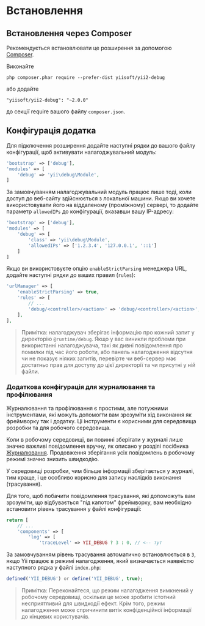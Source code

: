 Встановлення
============

## Встановлення через Composer

Рекомендується встановлювати це розширення за допомогою [Composer](http://getcomposer.org/download/).

Виконайте

```
php composer.phar require --prefer-dist yiisoft/yii2-debug
```

або додайте

```
"yiisoft/yii2-debug": "~2.0.0"
```

до секції require вашого файлу `composer.json`.


## Конфігурація додатка

Для підключення розширення додайте наступні рядки до вашого файлу конфігурації, щоб активувати налагоджувальний модуль:

```php
'bootstrap' => ['debug'],
'modules' => [
    'debug' => 'yii\debug\Module',
]
```

За замовчуванням налагоджувальний модуль працює лише тоді, коли доступ до веб-сайту здійснюється з локальної машини. Якщо ви хочете використовувати
його на віддаленому (проміжному) сервері, то додайте параметр `allowedIPs` до конфігурації, вказавши вашу IP-адресу:

```php
'bootstrap' => ['debug'],
'modules' => [
    'debug' => [
        'class' => 'yii\debug\Module',
        'allowedIPs' => ['1.2.3.4', '127.0.0.1', '::1']
    ]
]
```

Якщо ви використовуєте опцію `enableStrictParsing` менеджера URL, додайте наступні рядки до ваших правил (`rules`):

```php
'urlManager' => [
    'enableStrictParsing' => true,
    'rules' => [
        // ...
        'debug/<controller>/<action>' => 'debug/<controller>/<action>',
    ],
],
```

> Примітка: налагоджувач зберігає інформацію про кожний запит у директорію `@runtime/debug`. Якщо у вас виникли проблеми при використанні
> налагоджувача, такі як дивні повідомлення про помилки під час його роботи, або панель налагодження відсутня чи не показує ніяких запитів, перевірте
> чи веб-сервер має достатньо прав для доступу до цієї директорії та чи присутні у ній файли.


### Додаткова конфігурація для журналювання та профілювання

Журналювання та профілювання є простими, але потужними інструментами, які можуть допомогти вам зрозуміти хід виконання як
фреймворку так і додатку. Ці інструменти є корисними для середовища розробки та для робочого середовища.

Коли в робочому середовищі, ви повинні зберігати у журналі лише значно важливі повідомлення вручну, як описано у
розділі посібника [Журналювання](https://github.com/yiisoft/yii2/blob/master/docs/guide-uk/runtime-logging.md). Продовження зберігання усіх повідомлень в робочому режимі значно знизить швидкодію.

У середовищі розробки, чим більше інформації зберігається у журналі, тим краще, і це особливо корисно для запису наслідків виконання (трасування).

Для того, щоб побачити повідомлення трасування, які допоможуть вам зрозуміти, що відбувається "під капотом" фреймворку, вам
необхідно встановити рівень трасування у файлі конфігурації:

```php
return [
    // ...
    'components' => [
        'log' => [
            'traceLevel' => YII_DEBUG ? 3 : 0, // <-- тут
```

За замовчуванням рівень трасування автоматично встановлюється в `3`, якщо Yii працює в режимі налагодження, який визначається наявністю
наступного рядка у файлі `index.php`:

```php
defined('YII_DEBUG') or define('YII_DEBUG', true);
```

> Примітка: Переконайтеся, що режим налагодження вимкнений у робочому середовищі, оскільки це може зробити істотний несприятливий для швидкодії
ефект. Крім того, режим налагодження може спричинити витік конфіденційної інформації до кінцевих користувачів.
